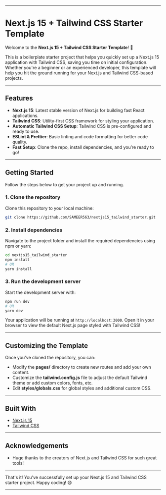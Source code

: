 

---

# Next.js 15 + Tailwind CSS Starter Template

Welcome to the **Next.js 15 + Tailwind CSS Starter Template**! 🚀

This is a boilerplate starter project that helps you quickly set up a Next.js 15 application with Tailwind CSS, saving you time on initial configuration. Whether you're a beginner or an experienced developer, this template will help you hit the ground running for your Next.js and Tailwind CSS-based projects.

---

## Features

- **Next.js 15**: Latest stable version of Next.js for building fast React applications.
- **Tailwind CSS**: Utility-first CSS framework for styling your application.
- **Automatic Tailwind CSS Setup**: Tailwind CSS is pre-configured and ready to use.
- **ESLint & Prettier**: Basic linting and code formatting for better code quality.
- **Fast Setup**: Clone the repo, install dependencies, and you’re ready to go!

---

## Getting Started

Follow the steps below to get your project up and running.

### 1. Clone the repository

Clone this repository to your local machine:

```bash
git clone https://github.com/SAMEER563/nextjs15_tailwind_starter.git
```

### 2. Install dependencies

Navigate to the project folder and install the required dependencies using npm or yarn:

```bash
cd nextjs15_tailwind_starter
npm install
# OR
yarn install
```

### 3. Run the development server

Start the development server with:

```bash
npm run dev
# OR
yarn dev
```

Your application will be running at `http://localhost:3000`. Open it in your browser to view the default Next.js page styled with Tailwind CSS!

---

## Customizing the Template

Once you've cloned the repository, you can:

- Modify the **pages/** directory to create new routes and add your own content.
- Customize the **tailwind.config.js** file to adjust the default Tailwind theme or add custom colors, fonts, etc.
- Edit **styles/globals.css** for global styles and additional custom CSS.

---

## Built With

- [Next.js 15](https://nextjs.org/)
- [Tailwind CSS](https://tailwindcss.com/)

---


## Acknowledgements

- Huge thanks to the creators of Next.js and Tailwind CSS for such great tools!

---

That's it! You've successfully set up your Next.js 15 and Tailwind CSS starter project. Happy coding! 😄

---
